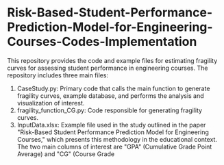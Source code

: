 # Risk-Based-Student-Performance-Prediction-Model-for-Engineering-Courses-Codes-Implementation
This repository provides the code and example files for estimating fragility curves for assessing student performance in engineering courses. The repository includes three main files:

1. CaseStudy.py: Primary code that calls the main function to generate fragility curves, example database, and performs the analysis and visualization of interest.
2. fragility_function_CG.py: Code responsible for generating fragility curves.
3. InputData.xlsx: Example file used in the study outlined in the paper "Risk-Based Student Performance Prediction Model for Engineering Courses," which presents this methodology in the educational context. The two main columns of interest are "GPA" (Cumulative Grade Point Average) and "CG" (Course Grade
